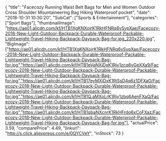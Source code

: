 {
	"title": "Facecozy Running Waist Belt Bags for Men and Women Outdoor Cross Shoulder Mountaineering Bag Hiking Waterproof pocket",
	"date": "2018-10-31 10:30:20",
	"SubCat": ["Sports & Entertainment"],
	"categories": ["Sport Bags"],
	"thumbnailImage": "https://ae01.alicdn.com/kf/HTB1XgKNXojrK1RkHFNRq6ySvpXae/Facecozy-2018-New-Light-Outdoor-Backpack-Durable-Waterproof-Packable-Lightweight-Travel-Hiking-Backpack-Daypack-Bag-for.jpg_220x220.jpg",
	"BigImage": ["https://ae01.alicdn.com/kf/HTB1XgKNXojrK1RkHFNRq6ySvpXae/Facecozy-2018-New-Light-Outdoor-Backpack-Durable-Waterproof-Packable-Lightweight-Travel-Hiking-Backpack-Daypack-Bag-for.jpg","https://ae01.alicdn.com/kf/HTB1eVaNXiDxK1Rjy1zcq6yGeXXa9/Facecozy-2018-New-Light-Outdoor-Backpack-Durable-Waterproof-Packable-Lightweight-Travel-Hiking-Backpack-Daypack-Bag-for.jpg","https://ae01.alicdn.com/kf/HTB17eyMXiDxK1RjSsD4q6z1DFXaO/Facecozy-2018-New-Light-Outdoor-Backpack-Durable-Waterproof-Packable-Lightweight-Travel-Hiking-Backpack-Daypack-Bag-for.jpg","https://ae01.alicdn.com/kf/HTB1Q.aMXoLrK1Rjy1zbq6AenFXaQ/Facecozy-2018-New-Light-Outdoor-Backpack-Durable-Waterproof-Packable-Lightweight-Travel-Hiking-Backpack-Daypack-Bag-for.jpg","https://ae01.alicdn.com/kf/HTB1qbaNXcnrK1RkHFrdq6xCoFXaz/Facecozy-2018-New-Light-Outdoor-Backpack-Durable-Waterproof-Packable-Lightweight-Travel-Hiking-Backpack-Daypack-Bag-for.jpg"],
	"actualPrice": 3.59,
	"comparePrice": 4.49,
	"linkurl": "http://s.click.aliexpress.com/e/0QYCVeY",
	"inStock": 73
}
